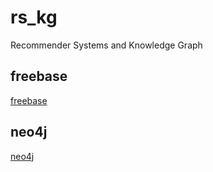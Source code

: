 # rs_kg
Recommender Systems and Knowledge Graph

## freebase
[freebase](https://developers.google.com/freebase/)

## neo4j
[neo4j](https://neo4j.com/)
